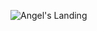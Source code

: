 ![Angel's Landing](https://www.google.com/url?sa=i&source=images&cd=&cad=rja&uact=8&ved=2ahUKEwjMgtqx_4nfAhWNooMKHS6fD_sQjRx6BAgBEAU&url=https%3A%2F%2Fwww.deseretnews.com%2Farticle%2F900024561%2Fflash-floods-rockslides-trap-visitors-in-zion-national-park.html&psig=AOvVaw0yyM0NJMEFrjPS15gzuG1f&ust=1544144153304318)
